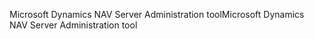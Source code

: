 <span data-ttu-id="754ef-101">Microsoft Dynamics NAV Server Administration tool</span><span class="sxs-lookup"><span data-stu-id="754ef-101">Microsoft Dynamics NAV Server Administration tool</span></span>
